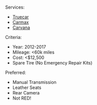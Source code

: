   Services: 
  * [Truecar](https://www.usaa.com/inet/wc/car-buying-services-products)
  * [Carmax](https://www.carmax.com/)
  * [Carvana](https://www.carvana.com/)

Criteria:
  * Year: 2012-2017 
  * Mileage: <60k miles
  * Cost: <$12,500
  * Spare Tire (No Emergency Repair Kits)

Preferred:
  * Manual Transmission
  * Leather Seats
  * Rear Camera
  * Not RED!

